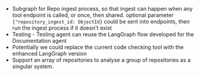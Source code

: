 - Subgraph for Repo ingest process, so that ingest can happen when any tool endpoint is called, or once, then shared. optional parameter `{"repository_ingest_id: ObjectId}` could be sent into endpoints, then run the ingest process if it doesn't exist
- Testing - Testing agent can reuse the LangGraph flow developed for the Documentation agent
- Potentially we could replace the current code checking tool with the enhanced LangGraph version
- Support an array of repositories to analyse a group of repositories as a singular system.